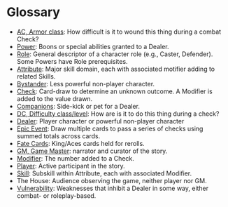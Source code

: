 # Glossary
- [AC, Armor class](01_PlayerGuide_Full.md#Health-and-Armor): How difficult is it to wound this thing during a combat Check?
- [Power](03_CharacterCreation#Choose-Your-Powers): Boons or special abilities granted to a Dealer.
- [Role](03_CharacterCreation#Choose-Your-Role): General descriptor of a character role (e.g., Caster, Defender). Some Powers have Role prerequisites.
- [Attribute](01_PlayerGuide_Full.md#Attributes,-Skills,-and-Modifiers): Major skill domain, each with associated motifier adding to related Skills.
- [Bystander](01_PlayerGuide_Full.md#Dealers,-Bystanders-and-Companions): Less powerful non-player character.
- [Check](01_PlayerGuide_Full.md#Making-a-Check): Card-draw to determine an unknown outcome. A Modifier is added to the value drawn.
- [Companions](01_PlayerGuide_Full.md#Dealers,-Bystanders-and-Companions): Side-kick or pet for a Dealer.
- [DC, Difficulty class/level](01_PlayerGuide_Full.md#Making-a-Check): How are is it to do this thing during a check?
- [Dealer](01_PlayerGuide_Full.md#Dealers,-Bystanders-and-Companions): Player character or powerful non-player character
- [Epic Event](01_PlayerGuide_Full.md#Epic-Events): Draw multiple cards to pass a series of checks using summed totals across cards.
- [Fate Cards](01_PlayerGuide_Full.md#Fate-Cards): King/Aces cards held for rerolls.
- [GM, Game Master](01_PlayerGuide_Full.md#What-is-a-Tabletop-Game-System?): narrator and curator of the story.
- [Modifier](01_PlayerGuide_Full.md#Attributes,-Skills,-and-Modifiers): The number added to a Check.
- [Player](01_PlayerGuide_Full.md#What-is-a-Tabletop-Game-System?): Active participant in the story.
- [Skill](01_PlayerGuide_Full.md#Attributes,-Skills,-and-Modifiers): Subskill within Attribute, each with associated Modifier.
- The House: Audience observing the game, neither player nor GM.
- [Vulnerability](03_CharacterCreation#Choose-Your-Vulnerabilities): Weaknesses that inhibit a Dealer in some way, either combat- or roleplay-based.
